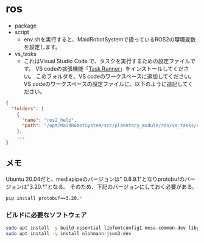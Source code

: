 # ros

* package
* script
  * env.shを実行すると、MaidRobotSystemで扱っているROS2の環境変数を設定します。
* vs_tasks
  * これはVisual Studio Code で、タスクを実行するための設定ファイルです。
VS codeの拡張機能「[Task Runner](https://marketplace.visualstudio.com/items?itemName=actboy168.tasks)」をインストールしてください。
このフォルダを、VS codeのワークスペースに追加してください。
VS codeのワークスペースの設定ファイルに、以下のように追記してください。

```json
{
  "folders": [
    {
      "name": "ros2_help",
      "path": "/opt/MaidRobotSystem/src/planetary_module/ros/vs_tasks/ros2_help"
    },
    ...
}
```


## メモ

Ubuntu 20.04だと、mediapipeのバージョンは" 0.8.9.1"となりprotobufのバージョンは"3.20.*"となる。
そのため、下記のバージョンにしておく必要がある。

```bash
pip install protobuf==3.20.*
```

### ビルドに必要なソフトウェア

```bash
sudo apt install -y build-essential libfontconfig1 mesa-common-dev libglu1-mesa-dev qt*5-dev qml-module-qtquick-controls qml-module-qtquick-controls2
sudo apt install -y install nlohmann-json3-dev
```
